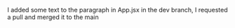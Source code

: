 I added some text to the paragraph in App.jsx in the dev branch, I requested a pull and merged it to the main